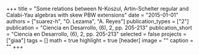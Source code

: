 +++
title = "Some relations between N-Koszul, Artin-Schelter regular and Calabi-Yau algebras with skew PBW extensions"
date = "2015-01-01"
authors = ["suarez-h", "O. Lezama", "A. Reyes"]
publication_types = ["2"]
publication = "Ciencia en Desarrollo, (6), 2, pp. 205-213"
publication_short = "Ciencia en Desarrollo, (6), 2, pp. 205-213"
selected = false
projects = ["giaa"]
tags = []
math = true
highlight = true
[header]
image = ""
caption = ""
+++
